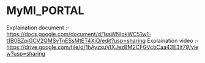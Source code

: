 # MyMI_PORTAL
Explaination document :- https://docs.google.com/document/d/1ssWNIpkWC51w1-t1B0BZpjGCV2QMSvTnESsMtET4XiQ/edit?usp=sharing
Explaination video :- https://drive.google.com/file/d/1hAyzxuVIXJezBM2CFGVcbCaa43E3lt79/view?usp=sharing
